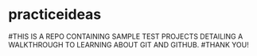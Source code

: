 # practiceideas
#THIS IS A REPO CONTAINING SAMPLE TEST PROJECTS DETAILING A WALKTHROUGH TO LEARNING ABOUT GIT AND GITHUB.
#THANK YOU!
